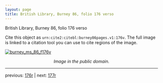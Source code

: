 ```yaml
---
layout: page
title: British Library, Burney 86, folio 176 verso
---
```


British Library, Burney 86, folio 176 verso

Cite this object as `urn:cite2:citebl:burney86pages.v1:176v`.  The full image is linked to a citation tool you can use to cite regions of the image.

[![burney_ms_86_f176v](http://www.homermultitext.org/iipsrv?IIIF=/project/homer/pyramidal/deepzoom/citebl/burney86imgs/v1/burney_ms_86_f176v.tif/full/800,/0/default.jpg)](http://www.homermultitext.org/ict2/?urn=urn:cite2:citebl:burney86imgs.v1:burney_ms_86_f176v) 

<p style="text-align: center; font-style: italic;">Image in the public domain.</p>

---

previous: [176r](../176r/) | next: [177r](../177r/)